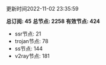 更新时间2022-11-02 23:35:59

**总订阅: 45**
**总节点: 2258**
**有效节点: 424**
- ssr节点: 21
- trojan节点: 78
- ss节点: 144
- v2ray节点: 181
